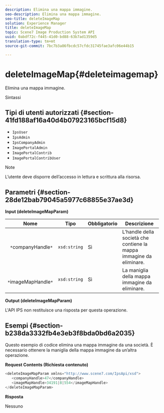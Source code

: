 ```yaml
---
description: Elimina una mappa immagine.
seo-description: Elimina una mappa immagine.
seo-title: deleteImageMap
solution: Experience Manager
title: deleteImageMap
topic: Scene7 Image Production System API
uuid: 0abdf72c-f445-41d0-bd88-63b7ad1359d5
translation-type: tm+mt
source-git-commit: 7bc7b3a86fbcdc57cfdc31745fae3afc06e44b15

---
```



# deleteImageMap{#deleteimagemap}

Elimina una mappa immagine.

Sintassi

## Tipi di utenti autorizzati {#section-41fd188af16a40d4b07923165bcf15d8}

* `IpsUser`
* `IpsAdmin`
* `IpsCompanyAdmin`
* `ImagePortalAdmin`
* `ImagePortalContrib`
* `ImagePortalContribUser`

>[!NOTE]
>
>L’utente deve disporre dell’accesso in lettura e scrittura alla risorsa.

## Parametri {#section-28de12bab79045a5977c68855e37ae3d}

**Input (deleteImageMapParam)**

| Nome | Tipo | Obbligatorio | Descrizione |
|---|---|---|---|
| ` *`companyHandle`*` | `xsd:string` | Sì | L’handle della società che contiene la mappa immagine da eliminare. |
| ` *`imageMapHandle`*` | `xsd:string` | Sì | La maniglia della mappa immagine da eliminare. |

**Output (deleteImageMapParam)**

L&#39;API IPS non restituisce una risposta per questa operazione.

## Esempi {#section-b238da3332fb4e3eb3f8bda0bd6a2035}

Questo esempio di codice elimina una mappa immagine da una società. È necessario ottenere la maniglia della mappa immagine da un’altra operazione.

**Request Contents (Richiesta contenuto)**

```java
<deleteImageMapParam xmlns="http://www.scene7.com/IpsApi/xsd">
   <companyHandle>47</companyHandle>
   <imageMapHandle>34191|8|554</imageMapHandle>
</deleteImageMapParam>
```

**Risposta**

Nessuno
